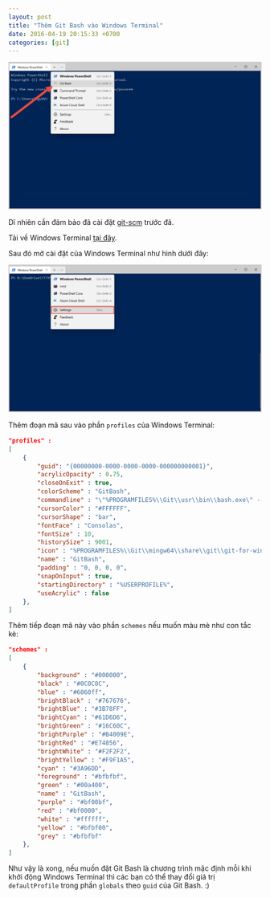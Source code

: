 ```yaml
---
layout: post
title: "Thêm Git Bash vào Windows Terminal"
date: 2016-04-19 20:15:33 +0700
categories: [git]
---
```


![Git Bash](/static/img/_posts/2019-11-26_14-59-51.png)

Dĩ nhiên cần đảm bảo đã cài đặt [git-scm](https://git-scm.com/downloads) trước đã.

Tải về Windows Terminal [tại đây](https://github.com/microsoft/terminal).

Sau đó mở cài đặt của Windows Terminal như hình dưới đây:

![Setting of Windows Terminal](/static/img/_posts/2019-11-26_14-55-40.png)

Thêm đoạn mã sau vào phần `profiles` của Windows Terminal:

```json
"profiles" :
[
    {
        "guid": "{00000000-0000-0000-0000-000000000001}",
        "acrylicOpacity" : 0.75,
        "closeOnExit" : true,
        "colorScheme" : "GitBash",
        "commandline" : "\"%PROGRAMFILES%\\Git\\usr\\bin\\bash.exe\" --login -i -l",
        "cursorColor" : "#FFFFFF",
        "cursorShape" : "bar",
        "fontFace" : "Consolas",
        "fontSize" : 10,
        "historySize" : 9001,
        "icon" : "%PROGRAMFILES%\\Git\\mingw64\\share\\git\\git-for-windows.ico",
        "name" : "GitBash",
        "padding" : "0, 0, 0, 0",
        "snapOnInput" : true,
        "startingDirectory" : "%USERPROFILE%",
        "useAcrylic" : false
    },
]
```

Thêm tiếp đoạn mã này vào phần `schemes` nếu muốn màu mè như con tắc kè:

```json
"schemes" :
[
    {
        "background" : "#000000",
        "black" : "#0C0C0C",
        "blue" : "#6060ff",
        "brightBlack" : "#767676",
        "brightBlue" : "#3B78FF",
        "brightCyan" : "#61D6D6",
        "brightGreen" : "#16C60C",
        "brightPurple" : "#B4009E",
        "brightRed" : "#E74856",
        "brightWhite" : "#F2F2F2",
        "brightYellow" : "#F9F1A5",
        "cyan" : "#3A96DD",
        "foreground" : "#bfbfbf",
        "green" : "#00a400",
        "name" : "GitBash",
        "purple" : "#bf00bf",
        "red" : "#bf0000",
        "white" : "#ffffff",
        "yellow" : "#bfbf00",
        "grey" : "#bfbfbf"
    },
]
```

Như vậy là xong, nếu muốn đặt Git Bash là chương trình mặc định mỗi khi khởi động Windows Terminal thì các bạn có thể thay đổi giá trị `defaultProfile` trong phần `globals` theo `guid` của Git Bash.
:)
